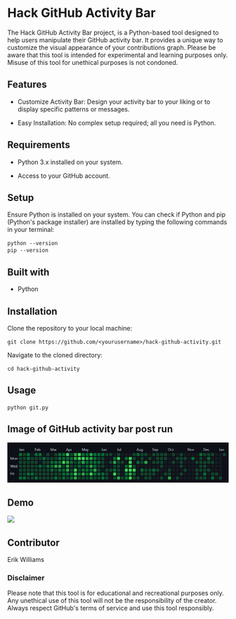 # Hack GitHub Activity Bar

The Hack GitHub Activity Bar project, is a Python-based tool designed to help users manipulate their GitHub activity bar. It provides a unique way to customize the visual appearance of your contributions graph. Please be aware that this tool is intended for experimental and learning purposes only. Misuse of this tool for unethical purposes is not condoned.

## Features

- Customize Activity Bar: Design your activity bar to your liking or to display specific patterns or messages.

- Easy Installation: No complex setup required; all you need is Python.

## Requirements

- Python 3.x installed on your system.

- Access to your GitHub account.

## Setup

Ensure Python is installed on your system. You can check if Python and pip (Python's package installer) are installed by typing the following commands in your terminal:

```
python --version
pip --version
```

## Built with

- Python

## Installation

Clone the repository to your local machine:

```
git clone https://github.com/<yourusername>/hack-github-activity.git
```

Navigate to the cloned directory:

```
cd hack-github-activity
```

## Usage

```
python git.py
```

## Image of GitHub activity bar post run

![](./images/shot.jpg)

## Demo

![](./images/demo.gif)

## Contributor

Erik Williams

### Disclaimer

Please note that this tool is for educational and recreational purposes only. Any unethical use of this tool will not be the responsibility of the creator. Always respect GitHub's terms of service and use this tool responsibly.
